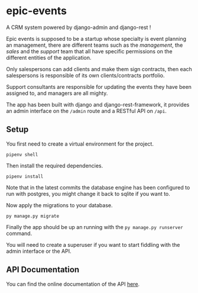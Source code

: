 # epic-events

A CRM system powered by django-admin and django-rest !

Epic events is supposed to be a startup whose specialty is event planning an management, there are different teams such as the *management*, the *sales* and the *support* team that all have specific permissions on the different entities of the application.

Only salespersons can add clients and make them sign contracts, then each salespersons is responsible of its own clients/contracts portfolio.

Support consultants are responsible for updating the events they have been assigned to, and managers are all mighty.

The app has been built with django and django-rest-framework, it provides an admin interface on the `/admin` route and a RESTful API on `/api`.

## Setup

You first need to create a virtual environment for the project.

```
pipenv shell
```

Then install the required dependencies.

```
pipenv install
```

Note that in the latest commits the database engine has been configured to run with postgres, you might change it back to sqlite if you want to.

Now apply the migrations to your database.

```
py manage.py migrate
```

Finally the app should be up an running with the `py manage.py runserver` command.

You will need to create a superuser if you want to start fiddling with the admin interface or the API.

## API Documentation

You can find the online documentation of the API [here](https://documenter.getpostman.com/view/7484015/UyrBkGf7).
